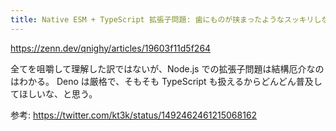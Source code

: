 ```yaml
---
title: Native ESM + TypeScript 拡張子問題: 歯にものが挟まったようなスッキリしない書き流し
---
```


https://zenn.dev/qnighy/articles/19603f11d5f264

全てを咀嚼して理解した訳ではないが、Node.js での拡張子問題は結構厄介なのはわかる。
Deno は厳格で、そもそも TypeScript も扱えるからどんどん普及してほしいな、と思う。

参考: https://twitter.com/kt3k/status/1492462461215068162
